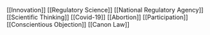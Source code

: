 [[Innovation]]
[[Regulatory Science]]
[[National Regulatory Agency]]
[[Scientific Thinking]]
[[Covid-19]]
[[Abortion]]
[[Participation]]
[[Conscientious Objection]]
[[Canon Law]]
